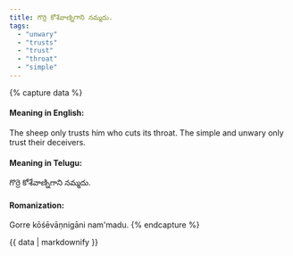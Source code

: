 ```yaml
---
title: గొర్రె కోశేవాణ్నిగాని నమ్మదు.
tags:
  - "unwary"
  - "trusts"
  - "trust"
  - "throat"
  - "simple"
---
```


{% capture data %}
#### Meaning in English:
The sheep only trusts him who cuts its throat.
The simple and unwary only trust their deceivers.

#### Meaning in Telugu:
గొర్రె కోశేవాణ్నిగాని నమ్మదు.

#### Romanization:
Gorre kōśēvāṇnigāni nam'madu.
{% endcapture %}

{{ data | markdownify }}

